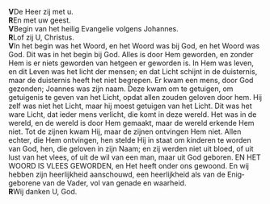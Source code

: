 **V**De Heer zij met u.  
**R**En met uw geest.  
**V**Begin van het heilig Evangelie volgens Johannes.  
**R**Lof zij U, Christus.  
**V**In het begin was het Woord, en het Woord was bij God, en het Woord
was God. Dit was in het begin bij God. Alles is door Hem geworden, en
zonder Hem is er niets geworden van hetgeen er geworden is. In Hem was
leven, en dit Leven was het licht der mensen; en dat Licht schijnt in de
duisternis, maar de duisternis heeft het niet begrepen. Er kwam een
mens, door God gezonden; Joannes was zijn naam. Deze kwam om te
getuigen, om getuigenis te geven van het Licht, opdat allen zouden
geloven door hem. Hij zelf was niet het Licht, maar hij moest getuigen
van het Licht. Dit was het ware Licht, dat ieder mens verlicht, die komt
in deze wereld. Het was in de wereld, en de wereld is door Hem gemaakt,
maar de wereld erkende Hem niet. Tot de zijnen kwam Hij, maar de zijnen
ontvingen Hem niet. Allen echter, die Hem ontvingen, hen stelde Hij in
staat om kinderen te worden van God, hen, die geloven in zijn Naam; en
zij werden niet uit bloed, of uit lust van het vlees, of uit de wil van
een man, maar uit God geboren. EN HET WOORD IS VLEES GEWORDEN, en Het
heeft onder ons gewoond. En wij hebben zijn heerlijkheid aanschouwd, een
heerlijkheid als van de Enig­geborene van de Vader, vol van genade en
waar­heid.  
**R**Wij danken U, God.
